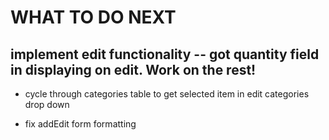 # WHAT TO DO NEXT

## implement edit functionality -- got quantity field in displaying on edit. Work on the rest!

- cycle through categories table to get selected item in edit categories drop down

- fix addEdit form formatting
